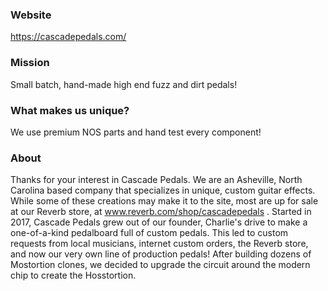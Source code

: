 ### Website
https://cascadepedals.com/

### Mission
Small batch, hand-made high end fuzz and dirt pedals!

### What makes us unique?
We use premium NOS parts and hand test every component!

### About 
Thanks for your interest in Cascade Pedals. We are an Asheville, North Carolina based company that specializes in unique, custom guitar effects. While some of these creations may make it to the site, most are up for sale at our Reverb store, at www.reverb.com/shop/cascadepedals . Started in 2017, Cascade Pedals grew out of our founder, Charlie's drive to make a one-of-a-kind pedalboard full of custom pedals. This led to custom requests from local musicians, internet custom orders, the Reverb store, and now our very own line of production pedals! After building dozens of Mostortion clones, we decided to upgrade the circuit around the modern chip to create the Hosstortion.
